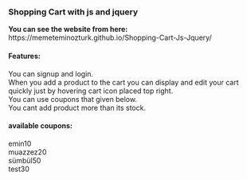  <h3>Shopping Cart  with js and jquery</h1>
<strong>You can see the website from here:</strong> <br/>
https://memeteminozturk.github.io/Shopping-Cart-Js-Jquery/

<h4>Features:</h4>
You can signup and login.<br/>
When you add a product to the cart you can display and edit your cart quickly just by hovering cart icon placed top right.<br/>
You can use coupons that given below.<br/>
You cant add product more than its stock.<br/>

<h4>available coupons: </h4>
emin10<br/>
muazzez20<br/>
sümbül50<br/>
test30<br/>




